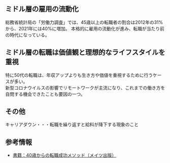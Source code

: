 ## ミドル層の雇用の流動化
総務省統計局の「労働力調査」では、45歳以上の転職者の割合は2012年の31%から、2021年には40%に増加。
本格的に雇用の流動化が進み、転職が当たり前の時代になっている。

## ミドル層の転職は価値観と理想的なライフスタイルを重視
特に50代の転職は、年収アップよりも生き方や価値を重視するために行うケースが多い。<br>
新型コロナウイルスの影響でリモートワークが主流になり、これまでの働き方を自問する機会できたことも要因の一つ。

## その他
キャリアダウン・・・転職を繰り返すと給料が降下する現象のこと

## 参考情報
- [書籍：40歳からの転職成功メソッド（メイツ出版）](https://www.mates-publishing.co.jp/archives/29652)
